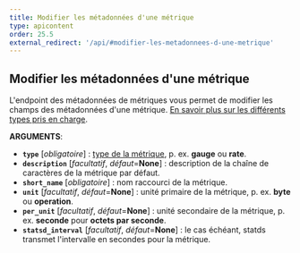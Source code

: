 ```yaml
---
title: Modifier les métadonnées d'une métrique
type: apicontent
order: 25.5
external_redirect: '/api/#modifier-les-metadonnees-d-une-metrique'
---
```

## Modifier les métadonnées d'une métrique

L'endpoint des métadonnées de métriques vous permet de modifier les champs des métadonnées d'une métrique.
[En savoir plus sur les différents types pris en charge][1].

**ARGUMENTS**:

* **`type`** [*obligatoire*] :
    [type de la métrique][1], p. ex. **gauge** ou **rate**.
* **`description`** [*facultatif*, *défaut*=**None**] :
    description de la chaîne de caractères de la métrique par défaut.
* **`short_name`** [*obligatoire*] :
    nom raccourci de la métrique.
* **`unit`** [*facultatif*, *défaut*=**None**] :
    unité primaire de la métrique, p. ex. **byte** ou **operation**.
* **`per_unit`** [*facultatif*, *défaut*=**None**] :
    unité secondaire de la métrique, p. ex. **seconde** pour **octets par seconde**.
* **`statsd_interval`** [*facultatif*, *défaut*=**None**] :
    le cas échéant, statds transmet l'intervalle en secondes pour la métrique.

[1]: /fr/developers/metrics